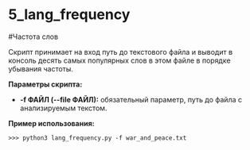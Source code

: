 # 5_lang_frequency

#Частота слов

Скрипт принимает на вход путь до текстового файла и выводит в консоль десять самых популярных слов в этом файле в порядке убывания частоты.

**Параметры скрипта:**
* **-f ФАЙЛ (--file ФАЙЛ):** обязательный параметр, путь до файла с анализируемым текстом.

**Пример использования:**
```
>>> python3 lang_frequency.py -f war_and_peace.txt
```
